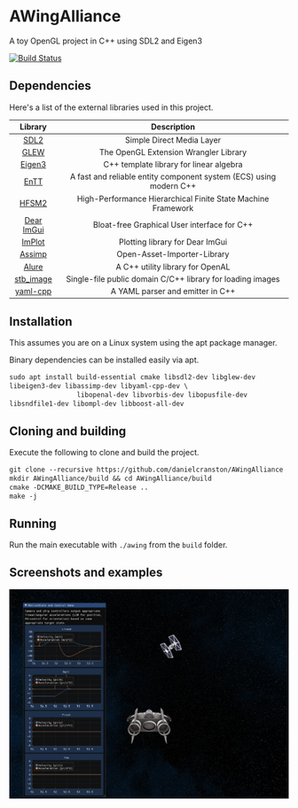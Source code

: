 # AWingAlliance

A toy OpenGL project in C++ using SDL2 and Eigen3

[![Build Status][ci-badge]][ci-url]

## Dependencies

Here's a list of the external libraries used in this project.

| Library      | Description |
| :----------: | :---------: |
| [SDL2](https://github.com/libsdl-org/SDL)      | Simple Direct Media Layer |
| [GLEW](http://glew.sourceforge.net/)           | The OpenGL Extension Wrangler Library |
| [Eigen3](https://gitlab.com/libeigen/eigen)    | C++ template library for linear algebra |
| [EnTT](https://github.com/skypjack/entt)       | A fast and reliable entity component system (ECS) using modern C++ |
| [HFSM2](https://github.com/andrew-gresyk/HFSM2)| High-Performance Hierarchical Finite State Machine Framework |
| [Dear ImGui](https://github.com/ocornut/imgui) | Bloat-free Graphical User interface for C++ |
| [ImPlot](https://github.com/epezent/implot)    | Plotting library for Dear ImGui |
| [Assimp](https://github.com/assimp/assimp)     | Open-Asset-Importer-Library |
| [Alure](https://github.com/kcat/alure)         | A C++ utility library for OpenAL |
| [stb_image](https://github.com/nothings/stb)   | Single-file public domain C/C++ library for loading images |
| [yaml-cpp](https://github.com/jbeder/yaml-cpp) | A YAML parser and emitter in C++  |


## Installation

This assumes you are on a Linux system using the apt package manager.

Binary dependencies can be installed easily via apt.

```
sudo apt install build-essential cmake libsdl2-dev libglew-dev libeigen3-dev libassimp-dev libyaml-cpp-dev \
                 libopenal-dev libvorbis-dev libopusfile-dev libsndfile1-dev libompl-dev libboost-all-dev
```

## Cloning and building

Execute the following to clone and build the project.

```
git clone --recursive https://github.com/danielcranston/AWingAlliance
mkdir AWingAlliance/build && cd AWingAlliance/build
cmake -DCMAKE_BUILD_TYPE=Release ..
make -j
```


## Running

Run the main executable with `./awing` from the `build` folder.


## Screenshots and examples

<img src="./MotionStateAndControlDemo.png">


[ci-badge]: https://img.shields.io/github/actions/workflow/status/danielcranston/AWingAlliance/cmake.yml?branch=master
[ci-url]: https://github.com/danielcranston/AWingAlliance/actions/workflows/cmake.yml
